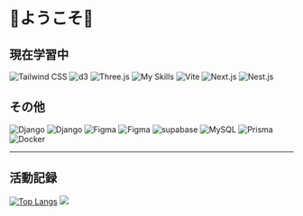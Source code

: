 # 💐ようこそ💐

## 現在学習中
![Tailwind CSS](https://skillicons.dev/icons?i=tailwind)
![d3](https://skillicons.dev/icons?i=d3)
![Three.js](https://skillicons.dev/icons?i=threejs)
![My Skills](https://go-skill-icons.vercel.app/api/icons?i=gsap&theme=dark)
![Vite](https://skillicons.dev/icons?i=react)
![Next.js](https://skillicons.dev/icons?i=nextjs)
![Nest.js](https://skillicons.dev/icons?i=nestjs)


## その他
![Django](https://skillicons.dev/icons?i=python)
![Django](https://skillicons.dev/icons?i=django)
![Figma](https://skillicons.dev/icons?i=java)
![Figma](https://skillicons.dev/icons?i=figma)
![supabase](https://skillicons.dev/icons?i=supabase)
![MySQL](https://skillicons.dev/icons?i=mysql)
![Prisma](https://skillicons.dev/icons?i=prisma)
![Docker](https://skillicons.dev/icons?i=docker)

<!-- ## 触れたことがある
![firebase](https://skillicons.dev/icons?i=firebase)
![mongodb](https://skillicons.dev/icons?i=mongodb)
![processing](https://skillicons.dev/icons?i=processing)
![Java](https://skillicons.dev/icons?i=java)
![C](https://skillicons.dev/icons?i=c)
![C++](https://skillicons.dev/icons?i=cpp)
-->

---
## 活動記録
[![Top Langs](https://github-readme-stats.vercel.app/api/top-langs/?username=shimaf4979&layout=donut)](https://github.com/anuraghazra/github-readme-stats)
![](http://github-profile-summary-cards.vercel.app/api/cards/stats?username=shimaf4979&theme=default)

<!--
**shimaf4979/shimaf4979** is a ✨ _special_ ✨ repository because its `README.md` (this file) appears on your GitHub profile.

Here are some ideas to get you started:

- 🔭 I’m currently working on ...
- 🌱 I’m currently learning ...
- 👯 I’m looking to collaborate on ...
- 🤔 I’m looking for help with ...
- 💬 Ask me about ...
- 📫 How to reach me: ...
- 😄 Pronouns: ...
- ⚡ Fun fact: ...
-->
